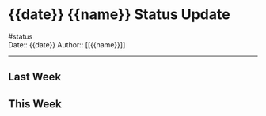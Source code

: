 # {{date}} {{name}} Status Update
#status  
Date:: {{date}}
Author:: [[{{name}}]]  

---

## Last Week

## This Week
